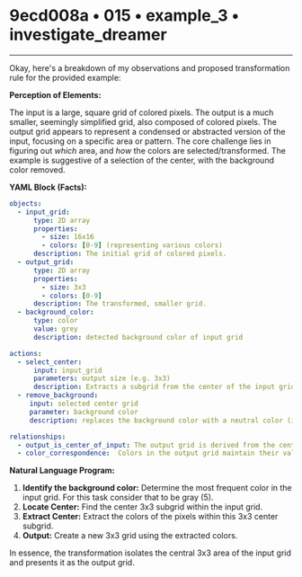 # 9ecd008a • 015 • example_3 • investigate_dreamer

---
Okay, here's a breakdown of my observations and proposed transformation rule for the provided example:

**Perception of Elements:**

The input is a large, square grid of colored pixels. The output is a much smaller, seemingly simplified grid, also composed of colored pixels. The output grid appears to represent a condensed or abstracted version of the input, focusing on a specific area or pattern. The core challenge lies in figuring out *which* area, and *how* the colors are selected/transformed. The example is suggestive of a selection of the center, with the background color removed.

**YAML Block (Facts):**



```yaml
objects:
  - input_grid:
      type: 2D array
      properties:
        - size: 16x16
        - colors: [0-9] (representing various colors)
      description: The initial grid of colored pixels.
  - output_grid:
      type: 2D array
      properties:
        - size: 3x3
        - colors: [0-9]
      description: The transformed, smaller grid.
  - background_color:
      type: color
      value: grey
      description: detected background color of input grid

actions:
  - select_center:
      input: input_grid
      parameters: output size (e.g. 3x3)
      description: Extracts a subgrid from the center of the input grid.
  - remove_background:
     input: selected center grid
     parameter: background color
     description: replaces the background color with a neutral color (if needed)

relationships:
  - output_is_center_of_input: The output grid is derived from the central region of the input grid.
  - color_correspondence:  Colors in the output grid maintain their values from the corresponding locations in the input grid (except the background color).
```



**Natural Language Program:**

1.  **Identify the background color:** Determine the most frequent color in the input grid. For this task consider that to be gray (5).
2.  **Locate Center:** Find the center 3x3 subgrid within the input grid.
3.  **Extract Center:** Extract the colors of the pixels within this 3x3 center subgrid.
4.  **Output:** Create a new 3x3 grid using the extracted colors.

In essence, the transformation isolates the central 3x3 area of the input grid and presents it as the output grid.

